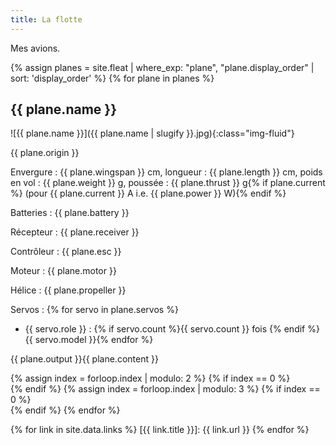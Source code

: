 ```yaml
---
title: La flotte
---
```

Mes avions.

<div class="row">
{% assign planes = site.fleat | where_exp: "plane", "plane.display_order" | sort: 'display_order' %}
{% for plane in planes  %}
<div class="col-lg-4 col-md-6">

## {{ plane.name }}

![{{ plane.name }}]({{ plane.name | slugify }}.jpg){:class="img-fluid"}

{{ plane.origin }}

Envergure&nbsp;: {{ plane.wingspan }}&nbsp;cm,
longueur&nbsp;: {{ plane.length }}&nbsp;cm,
poids en vol&nbsp;: {{ plane.weight }}&nbsp;g,
poussée&nbsp;: {{ plane.thrust }}&nbsp;g{% if plane.current %} (pour {{ plane.current }}&nbsp;A i.e. {{ plane.power }}&nbsp;W){% endif %}

Batteries&nbsp;: {{ plane.battery }}

Récepteur&nbsp;: {{ plane.receiver }}

Contrôleur&nbsp;: {{ plane.esc }}

Moteur&nbsp;: {{ plane.motor }}

Hélice&nbsp;: {{ plane.propeller }}

Servos&nbsp;:
{% for servo in plane.servos %}
- {{ servo.role }}&nbsp;: {% if servo.count %}{{ servo.count }} fois {% endif %}{{ servo.model }}{% endfor %}

{{ plane.output }}{{ plane.content }}
</div>
{% assign index = forloop.index | modulo: 2 %}
{% if index == 0 %}<div class="clearfix hidden-lg-up"></div>{% endif %}
{% assign index = forloop.index | modulo: 3 %}
{% if index == 0 %}<div class="clearfix hidden-md-down"></div>{% endif %}
{% endfor %}
</div>

{% for link in site.data.links %}
[{{ link.title }}]: {{ link.url }}
{% endfor %}
